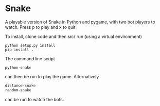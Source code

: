 # Snake

A playable version of Snake in Python and pygame, with two bot players to watch.
Press p to play and x to quit.

To install, clone code and then src/ run (using a virtual environment)
```
python setup.py install
pip install .
```

The command line script
```
python-snake
```
can then be run to play the game.
Alternatively
```bash
distance-snake
random-snake
```
can be run to watch the bots.